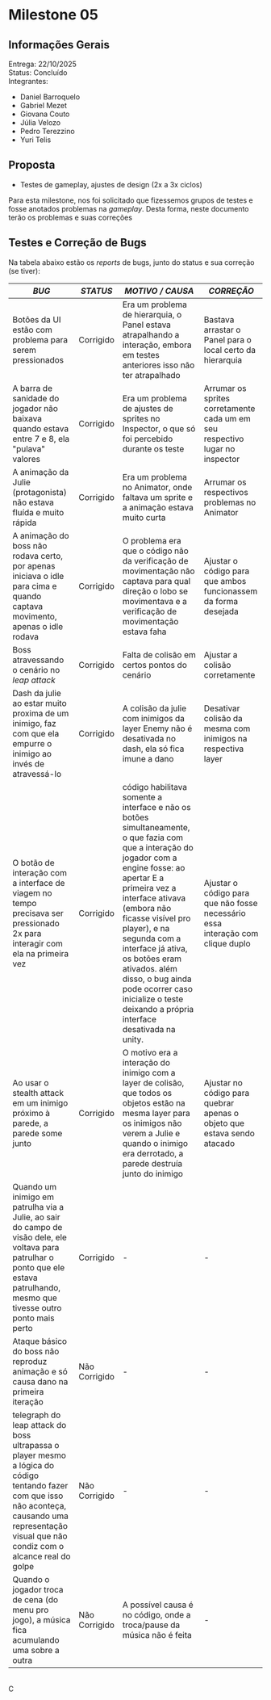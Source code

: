 # Milestone 05
## Informações Gerais
Entrega: 22/10/2025 <br>
Status: Concluído <br>
Integrantes:
- Daniel Barroquelo
- Gabriel Mezet
- Giovana Couto
- Júlia Velozo
- Pedro Terezzino
- Yuri Telis <br>

## Proposta
- Testes de gameplay, ajustes de design (2x a 3x ciclos) <br>

Para esta milestone, nos foi solicitado que fizessemos grupos de testes e fosse anotados problemas na _gameplay_. Desta forma, neste documento terão os problemas e suas correções 

## Testes e Correção de Bugs
Na tabela abaixo estão os _reports_ de bugs, junto do status e sua correção (se tiver):

| <div align=center> _BUG_ </div> | <div align=center> _STATUS_ </div> | <div align=center> _MOTIVO / CAUSA_ </div> | <div align=center> _CORREÇÃO_ </div> |
| :-- | :-- | :-- | :--
| Botôes da UI estão com problema para serem pressionados | Corrigido | Era um problema de hierarquia, o Panel estava atrapalhando a interação, embora em testes anteriores isso não ter atrapalhado | Bastava arrastar o Panel para o local certo da hierarquia |
| A barra de sanidade do jogador não baixava quando estava entre 7 e 8, ela "pulava" valores | Corrigido | Era um problema de ajustes de sprites no Inspector, o que só foi percebido durante os teste | Arrumar os sprites corretamente cada um em seu respectivo lugar no inspector |
| A animação da Julie (protagonista) não estava fluída e muito rápida | Corrigido | Era um problema no Animator, onde faltava um sprite e a animação estava muito curta | Arrumar os respectivos problemas no Animator |
| A animação do boss não rodava certo, por apenas iniciava o idle para cima e quando captava movimento, apenas o idle rodava | Corrigido | O problema era que o código não da verificação de movimentação não captava para qual direção o lobo se movimentava e a verificação de movimentação estava faha | Ajustar o código para que ambos funcionassem da forma desejada |
| Boss atravessando o cenário no _leap attack_ | Corrigido | Falta de colisão em certos pontos do cenário | Ajustar a colisão corretamente |
| Dash da julie ao estar muito proxima de um inimigo, faz com que ela empurre o inimigo ao invés de atravessá-lo | Corrigido | A colisão da julie com inimigos da layer Enemy não é desativada no dash, ela só fica imune a dano | Desativar colisão da mesma com inimigos na respectiva layer |
| O botão de interação com a interface de viagem no tempo precisava ser pressionado 2x para interagir com ela na primeira vez | Corrigido | código habilitava somente a interface e não os botões simultaneamente, o que fazia com que a interação do jogador com a engine fosse: ao apertar E a primeira vez a interface ativava (embora não ficasse visível pro player), e na segunda com a interface já ativa, os botões eram ativados. além disso, o bug ainda pode ocorrer caso inicialize o teste deixando a própria interface desativada na unity. | Ajustar o código para que não fosse necessário essa interação com clique duplo |
| Ao usar o stealth attack em um inimigo próximo à parede, a parede some junto | Corrigido | O motivo era a interação do inimigo com a layer de colisão, que todos os objetos estão na mesma layer para os inimigos não verem a Julie e quando o inimigo era derrotado, a parede destruía junto do inimigo | Ajustar no código para quebrar apenas o objeto que estava sendo atacado |
| Quando um inimigo em patrulha via a Julie, ao sair do campo de visão dele, ele voltava para patrulhar o ponto que ele estava patrulhando, mesmo que tivesse outro ponto mais perto | Corrigido | - | - |
| Ataque básico do boss não reproduz animação e só causa dano na primeira iteração | Não Corrigido | - | - |
| ⁠telegraph do leap attack do boss ultrapassa o player mesmo a lógica do código tentando fazer com que isso não aconteça, causando uma representação visual que não condiz com o alcance real do golpe | Não Corrigido | - | - |
| Quando o jogador troca de cena (do menu pro jogo), a música fica acumulando uma sobre a outra | Não Corrigido | A possível causa é no código, onde a troca/pause da música não é feita | - |
<br>
C
